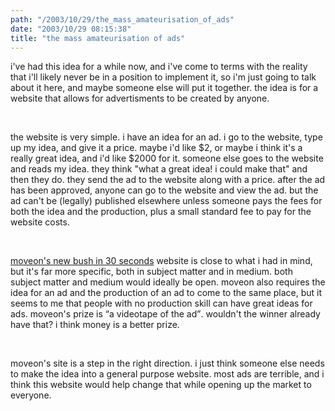 ```yaml
---
path: "/2003/10/29/the_mass_amateurisation_of_ads" 
date: "2003/10/29 08:15:38" 
title: "the mass amateurisation of ads" 
---
```

<p>i've had this idea for a while now, and i've come to terms with the reality that i'll likely never be in a position to implement it, so i'm just going to talk about it here, and maybe someone else will put it together. the idea is for a website that allows for advertisments to be created by anyone.</p><br><p>the website is very simple. i have an idea for an ad. i go to the website, type up my idea, and give it a price. maybe i'd like $2, or maybe i think it's a really great idea, and i'd like $2000 for it. someone else goes to the website and reads my idea. they think "what a great idea! i could make that" and then they do. they send the ad to the website along with a price. after the ad has been approved, anyone can go to the website and view the ad. but the ad can't be (legally) published elsewhere unless someone pays the fees for both the idea and the production, plus a small standard fee to pay for the website costs.</p><br><p><a href="http://www.bushin30seconds.org/">moveon's new bush in 30 seconds</a> website is close to what i had in mind, but it's far more specific, both in subject matter and in medium. both subject matter and medium would ideally be open. moveon also requires the idea for an ad and the production of an ad to come to the same place, but it seems to me that people with no production skill can have great ideas for ads. moveon's prize is <q>a videotape of the ad</q>. wouldn't the winner already have that? i think money is a better prize.</p><br><p>moveon's site is a step in the right direction. i just think someone else needs to make the idea into a general purpose website. most ads are terrible, and i think this website would help change that while opening up the market to everyone.</p>